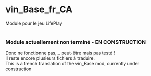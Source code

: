 # vin_Base_fr_CA
Module pour le jeu LifePlay<br>
<br>
### Module actuellement non terminé - EN CONSTRUCTION
Donc ne fonctionne pas,... peut-être mais pas testé !<br>
Il reste encore plusieurs fichiers à traduire.
<br>
This is a french translation of the vin_Base mod, currently under construction<br>


